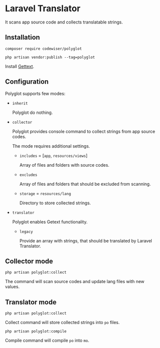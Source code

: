 # Laravel Translator

It scans app source code and collects translatable strings.

## Installation

    composer require codewiser/polyglot

    php artisan vendor:publish --tag=polyglot

Install [Gettext](https://www.gnu.org/software/gettext/).

## Configuration

Polyglot supports few modes:

* `inherit`
  
    Polyglot do nothing.
  

* `collector`

    Polyglot provides console command to collect strings from app source codes.
    
    The mode requires additional settings.

  * `includes` = [`app`, `resources/views`]
    
    Array of files and folders with source codes.
  
  * `excludes` 
  
    Array of files and folders that should be excluded from scanning.
  
  * `storage` = `resources/lang`
    
    Directory to store collected strings.

* `translator`

  Polyglot enables Getext functionality.

  * `legacy`
     
    Provide an array with strings, that should be translated by Laravel Translator.

## Collector mode

    php artisan polyglot:collect
  
The command will scan source codes and update lang files with new values.

## Translator mode

    php artisan polyglot:collect

Collect command will store collected strings into `po` files.

    php artisan polyglot:compile

Compile command will compile `po` into `mo`.